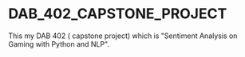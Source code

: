 # DAB_402_CAPSTONE_PROJECT

This  my DAB 402 ( capstone project) which is "Sentiment Analysis on Gaming with Python and NLP".


